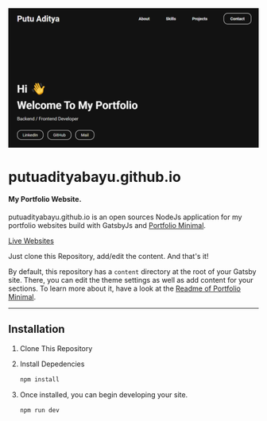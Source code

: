 <img src="screenshot.png" alt="Gatsby Theme Portfolio Minimal Screenshot" width="700" />

# putuadityabayu.github.io

#### My Portfolio Website.

putuadityabayu.github.io is an open sources NodeJs application for my portfolio websites build with GatsbyJs and [Portfolio Minimal](https://github.com/konstantinmuenster/gatsby-theme-portfolio-minimal/tree/main/gatsby-theme-portfolio-minimal#readme).

[Live Websites](https://aditya.portalnesia.com)

Just clone this Repository, add/edit the content. And that's it!

By default, this repository has a `content` directory at the root of your Gatsby site. There, you can edit the theme settings as well as add content for your sections. To learn more about it, have a look at the [Readme of Portfolio Minimal](https://github.com/konstantinmuenster/gatsby-theme-portfolio-minimal/tree/main/gatsby-theme-portfolio-minimal#readme).

---

## Installation

1. Clone This Repository

2. Install Depedencies

   ```sh
   npm install
   ```

3. Once installed, you can begin developing your site.

   ```sh
   npm run dev
   ```